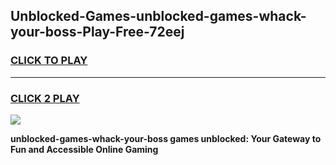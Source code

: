 
## Unblocked-Games-unblocked-games-whack-your-boss-Play-Free-72eej
<h3>
<a href="https://premium76.site?title=unblocked-games-whack-your-boss&ref=22A">CLICK TO PLAY</a></h3>
<hr>

<h3>
<a href="https://premium76.site?title=unblocked-games-whack-your-boss&ref=22A">CLICK 2 PLAY</a>
  
</h3>

<a href="https://premium76.site?title=unblocked-games-whack-your-boss&ref=22A"><img src="https://clearcache.store/games.png"></a>


**unblocked-games-whack-your-boss games unblocked: Your Gateway to Fun and Accessible Online Gaming**

